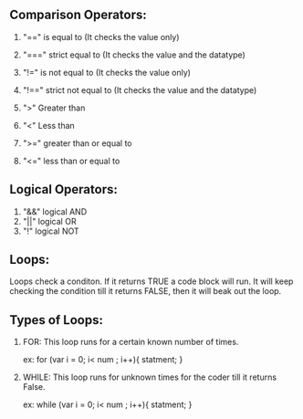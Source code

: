 ## Comparison Operators:
 1. "==" is equal to (It checks the value only)
 
 2. "===" strict equal to (It checks the value and the datatype)
 
 3. "!=" is not equal to (It checks the value only)
 
 4. "!==" strict not equal to (It checks the value and the datatype)
 
 5. ">" Greater than
 
 6. "<" Less than 
 
 7. ">=" greater than or equal to
 
 8. "<=" less than or equal to
 
## Logical Operators:
 1. "&&" logical AND 
 2. "||" logical OR
 3. "!" logical NOT


## Loops:
 Loops check a conditon. If it returns TRUE a code block will run. It will keep checking the condition till it returns FALSE, then it will beak out the loop.

## Types of Loops:
 1. FOR: 
     This loop runs for a certain known number of times.
     
     ex:
     for (var i = 0; i< num ; i++){
         statment;
     } 

 2. WHILE:
     This loop runs for unknown times for the coder till it returns False.
     
     ex:
     while (var i = 0; i< num ; i++){
         statment;
     } 